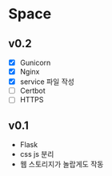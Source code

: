 # Space

## v0.2
- [x] Gunicorn
- [x] Nginx
- [x] service 파일 작성
- [ ] Certbot
- [ ] HTTPS

## v0.1
- Flask
- css js 분리
- 웹 스토리지가 놀랍게도 작동